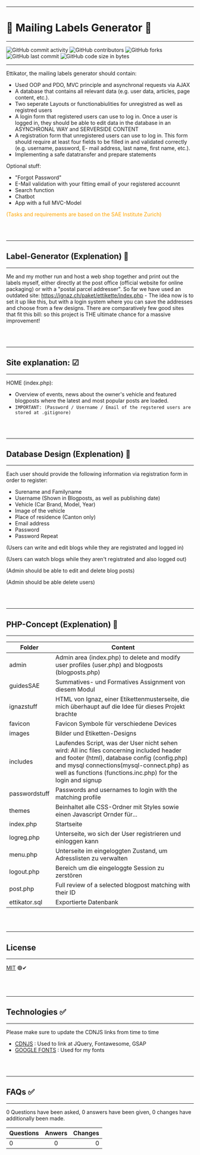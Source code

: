 ***
#  🌸 Mailing Labels Generator 🌸
---


![GitHub commit activity](https://img.shields.io/github/commit-activity/m/Svendolin/mailing-label-generator?style=for-the-badge) ![GitHub contributors](https://img.shields.io/github/contributors/svendolin/mailing-label-generator?style=for-the-badge) ![GitHub forks](https://img.shields.io/github/forks/Svendolin/mailing-label-generator?color=pink&style=for-the-badge) ![GitHub last commit](https://img.shields.io/github/last-commit/Svendolin/mailing-label-generator?style=for-the-badge) ![GitHub code size in bytes](https://img.shields.io/github/languages/code-size/Svendolin/mailing-label-generator?color=yellow&style=for-the-badge)
***
Ettikator, the mailing labels generator should contain:

* Used OOP and PDO, MVC principle and asynchronal requests via AJAX
* A database that contains all relevant data (e.g. user data, articles, page content, etc.).
* Two seperate Layouts or functionabiulities for unregistred as well as registred users
* A login form that registered users can use to log in. Once a user is logged in, they should be able to edit data in the database in an ASYNCHRONAL WAY and SERVERSIDE CONTENT
* A registration form that unregistered users can use to log in. This form should require at least four fields to be filled in and validated correctly (e.g. username, password,
E- mail address, last name, first name, etc.).
* Implementing a safe datatransfer and prepare statements

Optional stuff:

* "Forgot Password"
* E-Mail validation with your fitting email of your registered accounnt
* Search function
* Chatbot
* App with a full MVC-Model


<span style="color:orange"> (Tasks and requirements are based on the SAE Institute Zurich)</span> 

<br />
<br />

***
## Label-Generator (Explenation) 💬
***

Me and my mother run and host a web shop together and print out the labels myself, either directly at the post office (official website for online packaging) or with a "postal parcel addresser". So far we have used an outdated site: 
https://ignaz.ch/paket/ettikette/index.php - The idea now is to set it up like this, but with a login system where you can save the addresses and choose from a few designs. There are comparatively few good sites that fit this bill: so this project is THE ultimate chance for a massive improvement!



<br />
<br />

***
## Site explanation: ☑
***

HOME (index.php):

* Overview of events, news about the owner's vehicle and featured blogposts where the latest and most popular posts are loaded.
* ``IMPORTANT: (Password / Username / Email of the regstered users are stored at .gitignore)``

<br />
<br />



***
## Database Design (Explenation) 💬
***

Each user should provide the following information via registration form in order to register:
- Surename and Familyname
- Username (Shown in Blogposts, as well as publishing date)
- Vehicle (Car Brand, Model, Year)
- Image of the vehicle
- Place of residence (Canton only)
- Email address 
- Password
- Password Repeat

(Users can write and edit blogs while they are registrated and logged in)

(Users can watch blogs while they aren't registrated and also logged out)

(Admin should be able to edit and delete blog posts)

(Admin should be able delete users)

<br />
<br />

***
## PHP-Concept (Explenation) 💬
***


|Folder   |Content  |
| ---   | ---   |
|admin| Admin area (index.php) to delete and modify user profiles (user.php) and blogposts (blogposts.php) |
|guidesSAE| Summatives- und Formatives Assignment von diesem Modul |
|ignazstuff | HTML von Ignaz, einer Etikettenmusterseite, die mich überhaupt auf die Idee für dieses Projekt brachte|
|favicon| Favicon Symbole für verschiedene Devices|
|images|Bilder und Etiketten-Designs|
|includes| Laufendes Script, was der User nicht sehen wird: All inc files concerning included header and footer (html), database config (config.php) and mysql connections(mysql-connect.php) as well as functions (functions.inc.php) for the login and signup|
|passwordstuff| Passwords and usernames to login with the matching profile|
|themes|Beinhaltet alle CSS-Ordner mit Styles sowie einen Javascript Ornder für...|
|index.php| Startseite |
|logreg.php| Unterseite, wo sich der User registrieren und einloggen kann |
|menu.php| Unterseite im eingeloggten Zustand, um Adresslisten zu verwalten | 
|logout.php| Bereich um die eingeloggte Session zu zerstören |
|post.php| Full review of a selected blogpost matching with their ID|
|ettikator.sql| Exportierte Datenbank |


<br />
<br />

***
## License
***
[MIT](https://choosealicense.com/licenses/mit/) 🟢✔

<br />
<br />

***

## Technologies ✅
***
 Please make sure to update the CDNJS links from time to time
* [CDNJS](https://cdnjs.com/) : Used to link at JQuery, Fontawesome, GSAP
* [GOOGLE FONTS](https://cdnjs.com/) : Used for my fonts

<br />
<br />

***
## FAQs ✅
***
0 Questions have been asked, 0 answers have been given, 0 changes have additionally been made.

| Questions | Anwers | Changes |
|:--------------|:-------------:|--------------:|
| 0 | 0 | 0 |